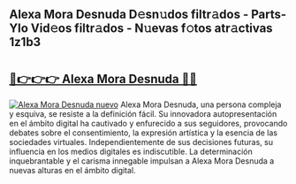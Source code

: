 ## Alexa Mora Desnuda D𝚎sn𝚞dos filtr𝚊dos - Parts-YIo Vid𝚎os filtr𝚊dos - N𝚞evas f𝚘tos atr𝚊ctivas 1z1b3

# <h2><a href="http://mbb2vh.tromn.icu/?c=Alexa+Mora+Desnuda">🔗👉👉👉 Alexa Mora Desnuda 🔗🔗</a></h2>

[![Alexa Mora Desnuda nuevo](https://i.imgur.com/pEAQMta.gif)](http://mbb2vh.tromn.icu/?c=Alexa+Mora+Desnuda)
Alexa Mora Desnuda, una persona compleja y esquiva, se resiste a la definición fácil. Su innovadora autopresentación en el ámbito digital ha cautivado y enfurecido a sus seguidores, provocando debates sobre el consentimiento, la expresión artística y la esencia de las sociedades virtuales. Independientemente de sus decisiones futuras, su influencia en los medios digitales es indiscutible. La determinación inquebrantable y el carisma innegable impulsan a Alexa Mora Desnuda a nuevas alturas en el ámbito digital.
